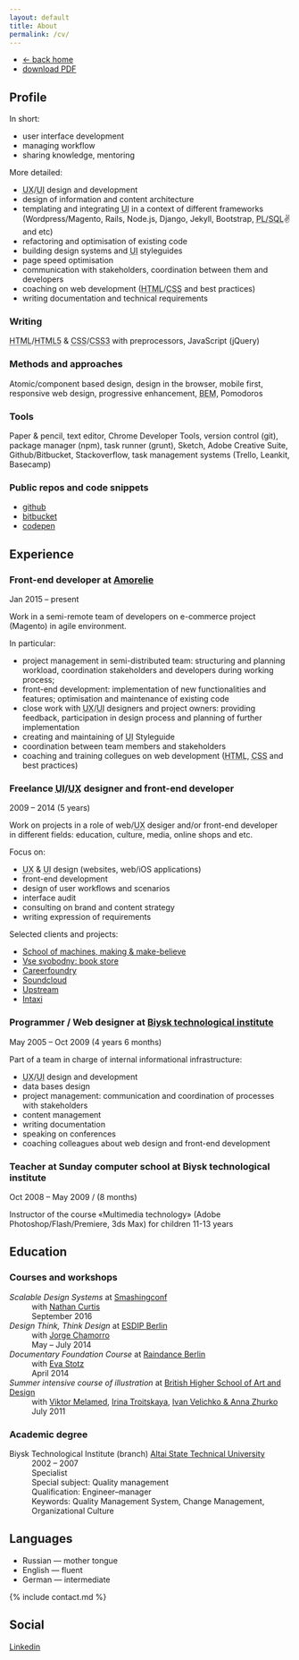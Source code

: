 ```yaml
---
layout: default
title: About
permalink: /cv/
---
```


<nav>
  <ul>
    <li class="nav__item {% if location == '/' or page.layout == 'default' %}active {% endif %}"><a href="/"><span class="icon">&larr; </span>back home</a></li>
    <li class="download"><a href="/tania-abanina-cv.pdf">download PDF</a></li>
  </ul>
</nav>

## Profile

In short:

- user interface development
- managing workflow
- sharing knowledge, mentoring

More detailed:

- <abbr title="User Experience">UX</abbr>/<abbr title="User Interface">UI</abbr> design and development
- design of information and content architecture
- templating and integrating <abbr title="User Interface">UI</abbr> in a context of different frameworks (Wordpress/Magento, Rails, Node.js, Django, Jekyll, Bootstrap, <abbr title="Procedural Language/Structured Query Language">PL/SQL</abbr>✌ and etc)
- refactoring and optimisation of existing code
- building design systems and <abbr title="User Interface">UI</abbr> styleguides
- page speed optimisation
- communication with stakeholders, coordination between them and developers
- coaching on web development (<abbr title="HyperText Markup Language">HTML</abbr>/<abbr title="Cascading Style Sheets">CSS</abbr> and best practices)
- writing documentation and technical requirements

### Writing

<abbr title="HyperText Markup Language">HTML</abbr>/<abbr title="HyperText Markup Language Version 5">HTML5</abbr> &amp; <abbr title="Cascading Style Sheets">CSS</abbr>/<abbr title="Cascading Style Sheets, Level 3">CSS3</abbr> with preprocessors, JavaScript (jQuery)

### Methods and approaches
Atomic/component based design, design in the browser, mobile first, responsive web design, progressive enhancement, <abbr title="Block Element Modifier">BEM</abbr>, Pomodoros

### Tools
Paper & pencil, text editor, Chrome Developer Tools, version control (git), package manager (npm), task runner (grunt), Sketch, Adobe Creative Suite, Github/Bitbucket, Stackoverflow, task management systems (Trello, Leankit, Basecamp)


### Public repos and code snippets
- [github](https://github.com/tataata)
- [bitbucket](https://bitbucket.org/tataata)
- [codepen](http://codepen.io/tataata/)


## Experience

### Front-end developer at [Amorelie](https://amorelie.de)
<p class="mute">Jan 2015 &ndash; present</p>

Work in a semi-remote team of developers on e-commerce project (Magento) in agile environment.

In particular:
- project management in semi-distributed team: structuring and planning workload, coordination stakeholders and developers during working process;
- front-end development: implementation of new functionalities and features; optimisation and maintenance of existing code
- close work with <abbr title="User Experience">UX</abbr>/<abbr title="User Interface">UI</abbr> designers and project owners: providing feedback, participation in design process and planning of further implementation
- creating and maintaining of <abbr title="User Interface">UI</abbr> Styleguide
- coordination between team members and stakeholders
- coaching and training collegues on web development (<abbr title="HyperText Markup Language">HTML</abbr>, <abbr title="Cascading Style Sheets">CSS</abbr> and best practices)


### Freelance <abbr title="User Interface">UI</abbr>/<abbr title="User Experience">UX</abbr> designer and front-end developer
<p class="mute">2009 &ndash; 2014 (5&nbsp;years)</p>

Work on projects in&nbsp;a&nbsp;role&nbsp;of&nbsp;web/<abbr title="User Experience">UX</abbr> desiger and/or front-end developer in&nbsp;different fields: education, culture, media, online shops and etc.

Focus on:
- <abbr title="User Experience">UX</abbr> &amp; <abbr title="User Interface">UI</abbr> design (websites, web/iOS applications)
- front-end development
- design of user workflows and scenarios
- interface audit
- consulting on brand and content strategy
- writing expression of requirements

Selected clients and projects:

- [School of machines, making &amp; make-believe](http://schoolofma.org/)
- [Vse svobodny: book store](http://vse-svobodny.com/)
- [Careerfoundry](https://careerfoundry.com/)
- [Soundcloud](https://soundcloud.com/)
- [Upstream](http://upstre.am/)
- [Intaxi](http://intaxi.ru/)


### Programmer / Web designer at [Biysk technological institute](http://www.bti.secna.ru)
<p class="mute">May 2005 &ndash; Oct 2009 (4&nbsp;years 6&nbsp;months)</p>

Part of a team in charge of internal informational infrastructure:
- <abbr title="User Experience">UX</abbr>/<abbr title="User Interface">UI</abbr> design and development
- data bases design
- project management: communication and coordination of processes with stakeholders
- content management
- writing documentation
- speaking on conferences
- coaching colleagues about web design and front-end development


### Teacher at Sunday computer school at&nbsp;Biysk technological institute
<p class="mute">Oct 2008 &ndash; May 2009 / (8 months)</p>

Instructor of&nbsp;the&nbsp;course «Multimedia technology» (Adobe Photoshop/Flash/Premiere, 3ds Max) for children 11-13&nbsp;years


## Education

### Courses and workshops

<dl>
	<dt><em>Scalable Design Systems</em> at <a href="https://smashingconf.com/">Smashingconf</a></dt>
	<dd>with <a href="https://medium.com/@nathanacurtis">Nathan Curtis</a></dd>
	<dd>September 2016</dd>
	<dt><em>Design Think, Think Design</em> at <a href="http://esdipberlin.com/">ESDIP Berlin</a></dt>
	<dd>with <a href="http://jorgechamorro.es">Jorge Chamorro</a></dd>
	<dd>May &ndash; July 2014</dd>
	<dt><em>Documentary Foundation Course</em> at <a href="http://www.raindance.org/berlin/">Raindance Berlin</a></dt>
	<dd>with <a href="http://www.evastotz.com/">Eva Stotz</a></dd>
	<dd>April 2014</dd>
	<dt><em>Summer intensive course of&nbsp;illustration</em> at&nbsp;<a href="http://www.britishdesign.ru/?lang=eng">British Higher School of&nbsp;Art and Design</a></dt>
	<dd>with <a href="http://mlmd.ru/">Viktor Melamed</a>, <a href="http://irtroit.com/">Irina Troitskaya</a>, <a href="http://shuka.ru/">Ivan Velichko & Anna Zhurko</a></dd>
	<dd>July 2011</dd>
</dl>

### Academic degree

<dl>
	<dt>Biysk Technological Institute (branch) <a href="http://www.en.altstu.ru/">Altai State Technical University</a></dt>
	<dd class="mute">2002 &ndash; 2007</dd>
	<dd>Specialist</dd>
	<dd>Special subject: Quality management</dd>
	<dd>Qualification: Engineer&ndash;manager</dd>
	<dd>Keywords: Quality Management System, Change Management, Organizational Culture</dd>
</dl>


## Languages
- Russian &mdash; mother tongue
- English &mdash; fluent
- German &mdash; intermediate


{% include contact.md %}


## Social

<a href="http://www.linkedin.com/in/taniaabanina">Linkedin</a>

<!-- <a href="http://taniaabanina.moikrug.ru/">Мойкруг</a> -->

